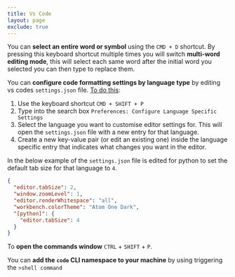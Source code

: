 ```yaml
---
title: Vs Code
layout: page
exclude: true
---
```

You can **select an entire word or symbol** using the `CMD + D` shortcut. By pressing this keyboard shortcut multiple times you will switch **multi-word editing mode**, this will select each same word after the initial word you selected you can then type to replace them.

You can **configure code formatting settings by language type** by editing vs codes `settings.json` file. [To do this](https://stackoverflow.com/questions/34247939/how-to-set-per-filetype-tab-size):

1. Use the keyboard shortcut `CMD + SHIFT + P`
2. Type into the search box `Preferences: Configure Language Specific Settings`
3. Select the language you want to customise editor settings for. This will open the `settings.json` file with a new entry for that language.
4. Create a new key-value pair (or edit an existing one) inside the language specific entry that indicates what changes you want in the editor.
 
In the below example of the `settings.json` file is edited for python to set the default tab size for that language to `4`.
```json
{
  "editor.tabSize": 2,
  "window.zoomLevel": 1,
  "editor.renderWhitespace": "all",
  "workbench.colorTheme": "Atom One Dark",
  "[python]": {
    "editor.tabSize": 4
  }
}
```

To **open the commands window** `CTRL` + `SHIFT` + `P`.

You can **add the `code` CLI namespace to your machine** by using triggering the `>shell command` 
<!--stackedit_data:
eyJoaXN0b3J5IjpbNzk3NDgwOTU0LDEzMTc3OTczOTYsMTM4Mj
YzMDE0MCwtMTczNzkwMjU3MSwtMTAzODkxMDIwM119
-->